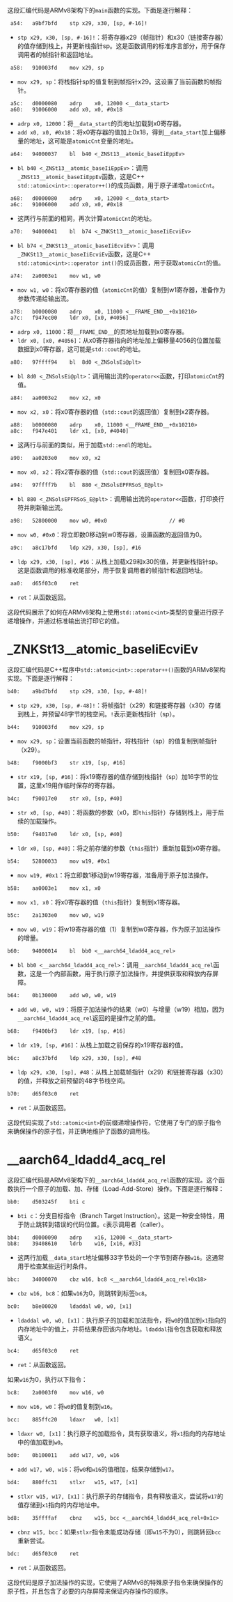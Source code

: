 这段汇编代码是ARMv8架构下的`main`函数的实现。下面是逐行解释：

```assembly
 a54:	a9bf7bfd 	stp	x29, x30, [sp, #-16]!
```
- `stp x29, x30, [sp, #-16]!`：将寄存器x29（帧指针）和x30（链接寄存器）的值存储到栈上，并更新栈指针sp。这是函数调用的标准序言部分，用于保存调用者的帧指针和返回地址。

```assembly
 a58:	910003fd 	mov	x29, sp
```
- `mov x29, sp`：将栈指针sp的值复制到帧指针x29。这设置了当前函数的帧指针。

```assembly
 a5c:	d0000080 	adrp	x0, 12000 <__data_start>
 a60:	91006000 	add	x0, x0, #0x18
```
- `adrp x0, 12000`：将`__data_start`的页地址加载到x0寄存器。
- `add x0, x0, #0x18`：将x0寄存器的值加上0x18，得到`__data_start`加上偏移量的地址，这可能是`atomicCnt`变量的地址。

```assembly
 a64:	94000037 	bl	b40 <_ZNSt13__atomic_baseIiEppEv>
```
- `bl b40 <_ZNSt13__atomic_baseIiEppEv>`：调用`_ZNSt13__atomic_baseIiEppEv`函数，这是C++ `std::atomic<int>::operator++()`的成员函数，用于原子递增`atomicCnt`。

```assembly
 a68:	d0000080 	adrp	x0, 12000 <__data_start>
 a6c:	91006000 	add	x0, x0, #0x18
```
- 这两行与前面的相同，再次计算`atomicCnt`的地址。

```assembly
 a70:	94000041 	bl	b74 <_ZNKSt13__atomic_baseIiEcviEv>
```
- `bl b74 <_ZNKSt13__atomic_baseIiEcviEv>`：调用`_ZNKSt13__atomic_baseIiEcviEv`函数，这是C++ `std::atomic<int>::operator int()`的成员函数，用于获取`atomicCnt`的值。

```assembly
 a74:	2a0003e1 	mov	w1, w0
```
- `mov w1, w0`：将x0寄存器的值（`atomicCnt`的值）复制到w1寄存器，准备作为参数传递给输出流。

```assembly
 a78:	b0000080 	adrp	x0, 11000 <__FRAME_END__+0x10210>
 a7c:	f947ec00 	ldr	x0, [x0, #4056]
```
- `adrp x0, 11000`：将`__FRAME_END__`的页地址加载到x0寄存器。
- `ldr x0, [x0, #4056]`：从x0寄存器指向的地址加上偏移量4056的位置加载数据到x0寄存器，这可能是`std::cout`的地址。

```assembly
 a80:	97ffff94 	bl	8d0 <_ZNSolsEi@plt>
```
- `bl 8d0 <_ZNSolsEi@plt>`：调用输出流的`operator<<`函数，打印`atomicCnt`的值。

```assembly
 a84:	aa0003e2 	mov	x2, x0
```
- `mov x2, x0`：将x0寄存器的值（`std::cout`的返回值）复制到x2寄存器。

```assembly
 a88:	b0000080 	adrp	x0, 11000 <__FRAME_END__+0x10210>
 a8c:	f947e401 	ldr	x1, [x0, #4040]
```
- 这两行与前面的类似，用于加载`std::endl`的地址。

```assembly
 a90:	aa0203e0 	mov	x0, x2
```
- `mov x0, x2`：将x2寄存器的值（`std::cout`的返回值）复制回x0寄存器。

```assembly
 a94:	97ffff7b 	bl	880 <_ZNSolsEPFRSoS_E@plt>
```
- `bl 880 <_ZNSolsEPFRSoS_E@plt>`：调用输出流的`operator<<`函数，打印换行符并刷新输出流。

```assembly
 a98:	52800000 	mov	w0, #0x0                   	// #0
```
- `mov w0, #0x0`：将立即数0移动到w0寄存器，设置函数的返回值为0。

```assembly
 a9c:	a8c17bfd 	ldp	x29, x30, [sp], #16
```
- `ldp x29, x30, [sp], #16`：从栈上加载x29和x30的值，并更新栈指针sp。这是函数调用的标准收尾部分，用于恢复调用者的帧指针和返回地址。

```assembly
 aa0:	d65f03c0 	ret
```
- `ret`：从函数返回。

这段代码展示了如何在ARMv8架构上使用`std::atomic<int>`类型的变量进行原子递增操作，并通过标准输出流打印它的值。


# _ZNKSt13__atomic_baseIiEcviEv

这段汇编代码是C++程序中`std::atomic<int>::operator++()`函数的ARMv8架构实现。下面是逐行解释：

```assembly
b40:	a9bd7bfd 	stp	x29, x30, [sp, #-48]!
```
- `stp x29, x30, [sp, #-48]!`：将帧指针（x29）和链接寄存器（x30）存储到栈上，并预留48字节的栈空间。`!`表示更新栈指针（sp）。

```assembly
b44:	910003fd 	mov	x29, sp
```
- `mov x29, sp`：设置当前函数的帧指针，将栈指针（sp）的值复制到帧指针（x29）。

```assembly
b48:	f9000bf3 	str	x19, [sp, #16]
```
- `str x19, [sp, #16]`：将x19寄存器的值存储到栈指针（sp）加16字节的位置，这里x19用作临时保存的寄存器。

```assembly
b4c:	f90017e0 	str	x0, [sp, #40]
```
- `str x0, [sp, #40]`：将函数的参数（x0，即`this`指针）存储到栈上，用于后续的加载操作。

```assembly
b50:	f94017e0 	ldr	x0, [sp, #40]
```
- `ldr x0, [sp, #40]`：将之前存储的参数（`this`指针）重新加载到x0寄存器。

```assembly
b54:	52800033 	mov	w19, #0x1
```
- `mov w19, #0x1`：将立即数1移动到w19寄存器，准备用于原子加法操作。

```assembly
b58:	aa0003e1 	mov	x1, x0
```
- `mov x1, x0`：将x0寄存器的值（`this`指针）复制到x1寄存器。

```assembly
b5c:	2a1303e0 	mov	w0, w19
```
- `mov w0, w19`：将w19寄存器的值（1）复制到w0寄存器，作为原子加法操作的增量。

```assembly
b60:	94000014 	bl	bb0 <__aarch64_ldadd4_acq_rel>
```
- `bl bb0 <__aarch64_ldadd4_acq_rel>`：调用`__aarch64_ldadd4_acq_rel`函数，这是一个内部函数，用于执行原子加法操作，并提供获取和释放内存屏障。

```assembly
b64:	0b130000 	add	w0, w0, w19
```
- `add w0, w0, w19`：将原子加法操作的结果（w0）与增量（w19）相加，因为`__aarch64_ldadd4_acq_rel`返回的是操作之前的值。

```assembly
b68:	f9400bf3 	ldr	x19, [sp, #16]
```
- `ldr x19, [sp, #16]`：从栈上加载之前保存的x19寄存器的值。

```assembly
b6c:	a8c37bfd 	ldp	x29, x30, [sp], #48
```
- `ldp x29, x30, [sp], #48`：从栈上加载帧指针（x29）和链接寄存器（x30）的值，并释放之前预留的48字节栈空间。

```assembly
b70:	d65f03c0 	ret
```
- `ret`：从函数返回。

这段代码实现了`std::atomic<int>`的前缀递增操作符，它使用了专门的原子指令来确保操作的原子性，并正确地维护了函数的调用栈。

# __aarch64_ldadd4_acq_rel

这段汇编代码是ARMv8架构下的`__aarch64_ldadd4_acq_rel`函数的实现。这个函数执行一个原子的加载、加、存储（Load-Add-Store）操作。下面是逐行解释：

```assembly
bb0:	d503245f 	bti	c
```
- `bti c`：分支目标指令（Branch Target Instruction）。这是一种安全特性，用于防止跳转到错误的代码位置。`c`表示调用者（caller）。

```assembly
bb4:	d0000090 	adrp	x16, 12000 <__data_start>
bb8:	39408610 	ldrb	w16, [x16, #33]
```
- 这两行加载`__data_start`地址偏移33字节处的一个字节到寄存器`w16`。这通常用于检查某些运行时条件。

```assembly
bbc:	34000070 	cbz	w16, bc8 <__aarch64_ldadd4_acq_rel+0x18>
```
- `cbz w16, bc8`：如果`w16`为0，则跳转到标签`bc8`。

```assembly
bc0:	b8e00020 	ldaddal	w0, w0, [x1]
```
- `ldaddal w0, w0, [x1]`：执行原子的加载和加法指令，将`w0`的值加到`x1`指向的内存地址中的值上，并将结果存回该内存地址。`ldaddal`指令包含获取和释放语义。

```assembly
bc4:	d65f03c0 	ret
```
- `ret`：从函数返回。

如果`w16`为0，执行以下指令：

```assembly
bc8:	2a0003f0 	mov	w16, w0
```
- `mov w16, w0`：将`w0`的值复制到`w16`。

```assembly
bcc:	885ffc20 	ldaxr	w0, [x1]
```
- `ldaxr w0, [x1]`：执行原子的加载指令，具有获取语义，将`x1`指向的内存地址中的值加载到`w0`。

```assembly
bd0:	0b100011 	add	w17, w0, w16
```
- `add w17, w0, w16`：将`w0`和`w16`的值相加，结果存储到`w17`。

```assembly
bd4:	880ffc31 	stlxr	w15, w17, [x1]
```
- `stlxr w15, w17, [x1]`：执行原子的存储指令，具有释放语义，尝试将`w17`的值存储到`x1`指向的内存地址中。

```assembly
bd8:	35ffffaf 	cbnz	w15, bcc <__aarch64_ldadd4_acq_rel+0x1c>
```
- `cbnz w15, bcc`：如果`stlxr`指令未能成功存储（即`w15`不为0），则跳转回`bcc`重新尝试。

```assembly
bdc:	d65f03c0 	ret
```
- `ret`：从函数返回。

这段代码是原子加法操作的实现，它使用了ARMv8的特殊原子指令来确保操作的原子性，并且包含了必要的内存屏障来保证内存操作的顺序。